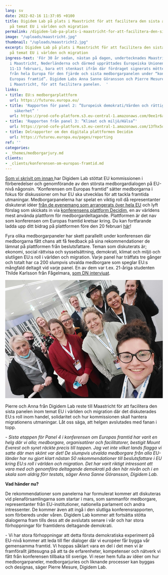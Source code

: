 ```yaml
---
lang: sv
date: 2022-02-16 11:37:05 +0100
title: Digidem Lab på plats i Maastricht för att facilitera den sista av EU:s medborgarpaneler
  på temat EU i världen och migration
permalink: /digidem-lab-pa-plats-i-maastricht-for-att-facilitera-den-sista-av-eu-s-medborgarpaneler-pa-temat-eu-i-varlden-och-migration/
image: "/uploads/maastricht.jpg"
thumbnail: "/uploads/maastricht2.jpg"
excerpt: Digidem Lab på plats i Maastricht för att facilitera den sista av EU:s medborgarpaneler
  på temat EU i världen och migration
ingress-text: 'För 30 år sedan, nästan på dagen, undertecknades Maastrichtfördraget
  i Maastricht, Nederländerna och därmed upprättades Europeiska Unionen. Helgen den
  11-13 februari, bara ett stenkast ifrån där fördraget signerats möttes ca 200 medborgare
  från hela Europa för den fjärde och sista medborgarpanelen under “konferensen om
  Europas framtid”. Digidem Labs Anna Sanne Göransson och Pierre Mesure var på plats
  i Maastricht, för att facilitera panelen.  '
links:
- title: EU:s medborgarplattform
  url: https://futureu.europa.eu/
- title: 'Rapporten för panel 2: ”Europeisk demokrati/Värden och rättigheter, rättsstatsprincipen,
    säkerhet” '
  url: https://prod-cofe-platform.s3.eu-central-1.amazonaws.com/0ee1r6af76z91r5gicimulyj2nyd?response-content-disposition=inline%3B%20filename%3D%22Panel%202%20recommendations%20FINAL_SV.pdf%22%3B%20filename%2A%3DUTF-8%27%27Panel%25202%2520recommendations%2520FINAL_SV.pdf&response-content-type=application%2Fpdf&X-Amz-Algorithm=AWS4-HMAC-SHA256&X-Amz-Credential=AKIA3LJJXGZPDFYVOW5V%2F20220215%2Feu-central-1%2Fs3%2Faws4_request&X-Amz-Date=20220215T152650Z&X-Amz-Expires=300&X-Amz-SignedHeaders=host&X-Amz-Signature=e73dba90cda3278f0fe7c6c244461c0b99eaceaf76c3a085ecf89085b1922a8b
- title: 'Rapporten från panel 3: ”Klimat och miljö/Hälsa”'
  url: https://prod-cofe-platform.s3.eu-central-1.amazonaws.com/13fhx5osumrezb4rfdq648ypirg1?response-content-disposition=inline%3B%20filename%3D%22COMM-2021-00809-01-02-SV-TRA-20.pdf%22%3B%20filename%2A%3DUTF-8%27%27COMM-2021-00809-01-02-SV-TRA-20.pdf&response-content-type=application%2Fpdf&X-Amz-Algorithm=AWS4-HMAC-SHA256&X-Amz-Credential=AKIA3LJJXGZPDFYVOW5V%2F20220216%2Feu-central-1%2Fs3%2Faws4_request&X-Amz-Date=20220216T105950Z&X-Amz-Expires=300&X-Amz-SignedHeaders=host&X-Amz-Signature=a6769ecdc50c18cf80410329050f851142039e1ea78a582851fd8f08088cbfe9
- title: Delrapporter om den digitala plattformen Decidim
  url: https://futureu.europa.eu/pages/reporting
ref: ''
categories:
- _themes/medborgarjury.md
clients:
- _clients/konferensen-om-europas-framtid.md
---
```

[Som vi skrivit om innan ](https://digidemlab.org/digidem-lab-stotttar-eu-s-storsta-medborgardialog-nagonsin/)har Digidem Lab stöttat EU kommissionen i förberedelser och genomförande av den största medborgardialogen på EU-nivå någonsin. “Konferensen om Europas framtid” sätter medborgarna i fokus för diskussioner om hur EU ska utvecklas för att tackla framtida utmaningar. Medborgarpanelerna har spelat en viktig roll då representanter diskuterat idéer [från de evenemang som arrangerats över hela EU](https://futureu.europa.eu/meetings?locale=sv&pk_source=website&pk_medium=link&pk_campaign=europarl&pk_content=headlines_editorial) och lyft förslag som skickats in via [konferensens plattform Decidim](https://futureu.europa.eu/?locale=sv&pk_source=website&pk_medium=link&pk_campaign=europarl&pk_content=headlines_editorial), en av världens mest använda plattform för medborgardeltagande. Plattformen är det nav som konferensen om Europas framtid kretsar kring. Du kan fortfarande ladda upp ditt bidrag på plattformen före den 20 februari [här](https://futureu.europa.eu/pages/getinvolved)!

Fyra olika medborgarpaneler har skett parallellt under konferensen där medborgarna fått chans att få feedback på sina rekommendationer de lämnat på plattformen från beslutsfattare. Teman som diskuterats är; ekonomi, social rättvisa och sysselsättning, demokrati, klimat och miljö och slutligen EU:s roll i världen och migration. Varje panel har träffats tre gånger och totalt har ca 200 slumpvis utvalda medborgare som speglar EU:s mångfald deltagit vid varje panel. En av dem var t.ex. 21-åriga studenten Thilde Karlsson från Fågelmara, [som DN intervjuat](https://www.dn.se/vetenskap/svensk-21-aring-ger-klimatpolitiska-rad-till-eu/).

![](/uploads/maastricht2.jpg)

Pierre och Anna från Digidem Lab reste till Maastricht för att facilitera den sista panelen inom temat EU i världen och migration där det diskuterades EU:s roll inom handel, solidaritet och hur kommissionen skall hantera migrationens utmaningar. Låt oss säga, att helgen avslutades med fanan i topp.

_- Sista etappen för Panel 4 i konferensen om Europas framtid har varit en helg där vi alla; medborgare, organisatörer och facilitatorer, bestigit Mount Everest och syret räckte precis till toppen. Jag vet inte vilket lands flagga vi satte där men skönt var det! De slumpvis utvalda medborgare från alla EU-länder har nu gjort klart nästan 50 rekommendationer till beslutsfattare i EU kring EU:s roll i världen och migration. Det har varit riktigt intressant att vara med och genomföra deltagande demokrati på den här nivån och i en skala som aldrig förr testats, säger Anna Sanne Göransson, Digidem Lab._

**Vad händer nu?**

De rekommendationer som panelerna har formulerat kommer att diskuteras vid plenaförsamlingarna som startar i mars, som sammanför medborgare, representanter från EU-institutioner, nationella parlament och andra intressenter. De kommer även att ingå i den slutliga konferensrapporten, som förbereds under våren. Digidem Lab kommer att fortsätta stötta dialogerna fram tills dess att de avslutats senare i vår och har stora förhoppningar för framtidens deltagande demokrati.

\- Vi har stora förhoppningar att detta första demokratiska experiment på EU-nivå kommer att leda till fler dialoger där vi européer får bygga vår gemensamma framtid. Vi hoppas såklart vara en del i det men vi är framförallt jättesugna på att ta de erfarenheter, kompetenser och nätverk vi fått från konferensen tillbaka till sverige. Vi reser hem fulla av idéer om hur medborgarpaneler, medborgarjuries och liknande processer kan byggas och designas, säger Pierre Mesure, Digidem Lab.
